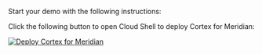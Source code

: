 Start your demo with the following instructions:

Click the following button to open Cloud Shell to deploy Cortex for Meridian:

[![Deploy Cortex for Meridian](https://gstatic.com/cloudssh/images/open-btn.svg)](https://shell.cloud.google.com/cloudshell/?terminal=true&show=terminal&cloudshell_git_repo=https://github.com/mpeder/oneclickdeploytest.git&cloudshell_tutorial=deploy_guide.md)